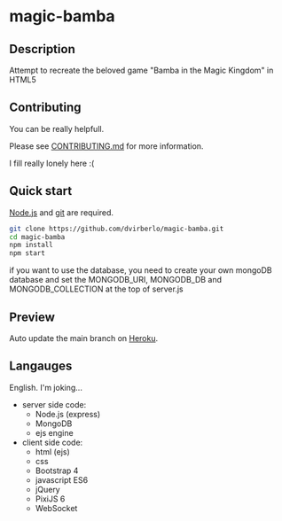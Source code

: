 # magic-bamba
## Description
Attempt to recreate the beloved game "Bamba in the Magic Kingdom" in HTML5

## Contributing
You can be really helpfull.

Please see [CONTRIBUTING.md](CONTRIBUTING.md) for more information.

I fill really lonely here :(

## Quick start
[Node.js](https://nodejs.org/en/download/) and [git](https://git-scm.com/downloads) are required.
```sh
git clone https://github.com/dvirberlo/magic-bamba.git
cd magic-bamba
npm install
npm start
```

if you want to use the database, you need to create your own mongoDB database and set the MONGODB_URI, MONGODB_DB and MONGODB_COLLECTION at the top of server.js

## Preview
Auto update the main branch on [Heroku](https://magic-bamba.herokuapp.com).

## Langauges
English.
I'm joking...
- server side code:
    + Node.js (express)
    + MongoDB
    + ejs engine
- client side code:
    + html (ejs)
    + css
    + Bootstrap 4
    + javascript ES6
    + jQuery
    + PixiJS 6
    + WebSocket
